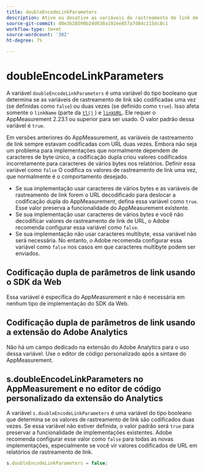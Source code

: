 ```yaml
---
title: doubleEncodeLinkParameters
description: Ative ou desative as variáveis de rastreamento de link de codificação dupla do AppMeasurement.
source-git-commit: d0e3b28590b24d630a192ee857a7d84c115dc8c1
workflow-type: tm+mt
source-wordcount: '302'
ht-degree: 7%

---
```


# doubleEncodeLinkParameters

A variável `doubleEncodeLinkParameters` é uma variável do tipo booleano que determina se as variáveis de rastreamento de link são codificadas uma vez (se definidas como `false`) ou duas vezes (se definido como `true`). Isso afeta somente o `linkName` (parte da [`tl()`](../functions/tl-method.md) ) e [`linkURL`](linkurl.md). Ele requer o AppMeasurement 2.23.1 ou superior para ser usado. O valor padrão dessa variável é `true`.

Em versões anteriores do AppMeasurement, as variáveis de rastreamento de link sempre estavam codificadas com URL duas vezes. Embora não seja um problema para implementações que normalmente dependem de caracteres de byte único, a codificação dupla criou valores codificados incorretamente para caracteres de vários bytes nos relatórios. Definir essa variável como `false` O codifica os valores de rastreamento de link uma vez, que normalmente é o comportamento desejado.

* Se sua implementação usar caracteres de vários bytes e as variáveis de rastreamento de link forem o URL decodificado para deslocar a codificação dupla do AppMeasurement, defina essa variável como `true`. Esse valor preserva a funcionalidade do AppMeasurement existente.
* Se sua implementação usar caracteres de vários bytes e você não decodificar valores de rastreamento de link de URL, o Adobe recomenda configurar essa variável como `false`.
* Se sua implementação não usar caracteres multibyte, essa variável não será necessária. No entanto, o Adobe recomenda configurar essa variável como `false` nos casos em que caracteres multibyte podem ser enviados.

## Codificação dupla de parâmetros de link usando o SDK da Web

Essa variável é específica do AppMeasurement e não é necessária em nenhum tipo de implementação do SDK da Web.

## Codificação dupla de parâmetros de link usando a extensão do Adobe Analytics

Não há um campo dedicado na extensão do Adobe Analytics para o uso dessa variável. Use o editor de código personalizado após a sintaxe do AppMeasurement.

## s.doubleEncodeLinkParameters no AppMeasurement e no editor de código personalizado da extensão do Analytics

A variável `s.doubleEncodeLinkParameters` é uma variável do tipo booleano que determina se os valores de rastreamento de link são codificados duas vezes. Se essa variável não estiver definida, o valor padrão será `true` para preservar a funcionalidade de implementações existentes. Adobe recomenda configurar esse valor como `false` para todas as novas implementações, especialmente se você vir valores codificados de URL em relatórios de rastreamento de link.

```js
s.doubleEncodeLinkParameters = false;
```
